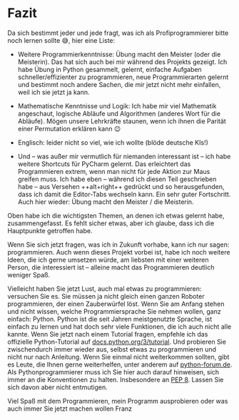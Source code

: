 # Fazit
 
Da sich bestimmt jeder und jede fragt, was ich als Profiprogrammierer bitte noch lernen sollte :sweat_smile:, hier eine
Liste:

* Weitere Programmierkenntnisse: Übung macht den Meister (oder die Meisterin). Das hat sich auch bei mir während des 
Projekts gezeigt. Ich habe Übung in Python gesammelt, gelernt, einfache Aufgaben schneller/effizienter zu programmieren,
neue Programmierarten gelernt und bestimmt noch andere Sachen, die mir jetzt nicht mehr einfallen, weil ich sie jetzt ja
kann.

* Mathematische Kenntnisse und Logik: Ich habe mir viel Mathematik angeschaut, logische Abläufe und Algorithmen (anderes 
Wort für die Abläufe). Mögen unsere Lehrkräfte staunen, wenn ich ihnen die Parität einer Permutation erklären kann 
:wink:

* Englisch: leider nicht so viel, wie ich wollte (blöde deutsche KIs!)

* Und – was außer mir vermutlich für niemanden interessant ist – ich habe weitere Shortcuts für PyCharm gelernt. Das 
erleichtert das Programmieren extrem, wenn man nicht für jede Aktion zur Maus greifen muss. Ich habe eben – während ich
diesen Teil geschrieben habe – aus Versehen ++alt+right++ gedrückt und so herausgefunden, dass ich damit die Editor-Tabs
wechseln kann. Ein sehr guter Fortschritt. Auch hier wieder: Übung macht den Meister / die Meisterin. 

Oben habe ich die wichtigsten Themen, an denen ich etwas gelernt habe, zusammengefasst. Es fehlt sicher etwas, aber ich 
glaube, dass ich die Hauptpunkte getroffen habe.

Wenn Sie sich jetzt fragen, was ich in Zukunft vorhabe, kann ich nur sagen: programmieren. Auch wenn dieses Projekt 
vorbei ist, habe ich noch weitere Ideen, die ich gerne umsetzen würde, am liebsten mit einer weiteren Person, die 
interessiert ist – alleine macht das Programmieren deutlich weniger Spaß.

Vielleicht haben Sie jetzt Lust, auch mal etwas zu programmieren: versuchen Sie es. Sie müssen ja nicht gleich einen 
ganzen Roboter programmieren, der einen Zauberwürfel löst. Wenn Sie am Anfang stehen und nicht wissen, welche 
Programmiersprache Sie nehmen wollen, ganz einfach: Python. Python ist die seit Jahren meistgenutzte Sprache, ist 
einfach zu lernen und hat doch sehr viele Funktionen, die ich auch nicht alle kannte. Wenn Sie jetzt nach einem Tutorial
fragen, empfehle ich das offizielle Python-Tutorial auf 
[docs.python.org/3/tutorial](https://docs.python.org/3/tutorial). Und probieren Sie zwischendurch immer wieder aus,
selbst etwas zu programmieren und nicht nur nach Anleitung. Wenn Sie einmal nicht weiterkommen sollten, gibt es Leute,
die Ihnen gerne weiterhelfen, unter anderem auf [python-forum.de](https://python-forum.de). Als Pythonprogrammierer
muss ich Sie hier auch darauf hinweisen, sich immer an die Konventionen zu halten. Insbesondere an 
[PEP 8](https://peps.python.org/pep-0008/). Lassen Sie sich davon aber nicht entmutigen.

Viel Spaß mit dem Programmieren, mein Programm ausprobieren oder was auch immer Sie jetzt machen wollen
Franz